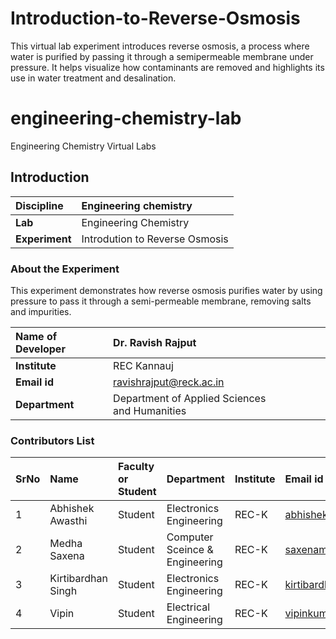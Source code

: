 # Introduction-to-Reverse-Osmosis
This virtual lab experiment introduces reverse osmosis, a process where water is purified by passing it through a semipermeable membrane under pressure. It helps visualize how contaminants are removed and highlights its use in water treatment and desalination.

# engineering-chemistry-lab
Engineering Chemistry Virtual Labs
## Introduction


<b>Discipline | Engineering chemistry
:--|:--|
<b> Lab | Engineering Chemistry
<b> Experiment|    Introdution to Reverse Osmosis

### About the Experiment 

This experiment demonstrates how reverse osmosis purifies water by using pressure to pass it through a semi-permeable membrane, removing salts and impurities.

<b>Name of Developer | Dr. Ravish Rajput 
:--|:--|
<b> Institute |REC Kannauj
<b> Email id|     ravishrajput@reck.ac.in  
<b> Department | Department of Applied Sciences and Humanities 

### Contributors List

SrNo | Name | Faculty or Student | Department| Institute | Email id
:--|:--|:--|:--|:--|:--|
1 | Abhishek Awasthi | Student | Electronics Engineering |  REC-K| abhishekreck24@gmail.com 
2 | Medha Saxena | Student | Computer Sceince & Engineering| REC-K | saxenamedha38@gmail.com
3 | Kirtibardhan Singh | Student | Electronics Engineering| REC-K | kirtibardhansingh01@gmail.com
4 | Vipin | Student | Electrical Engineering | REC-K | vipinkumarrathaur7839@gmail.com
